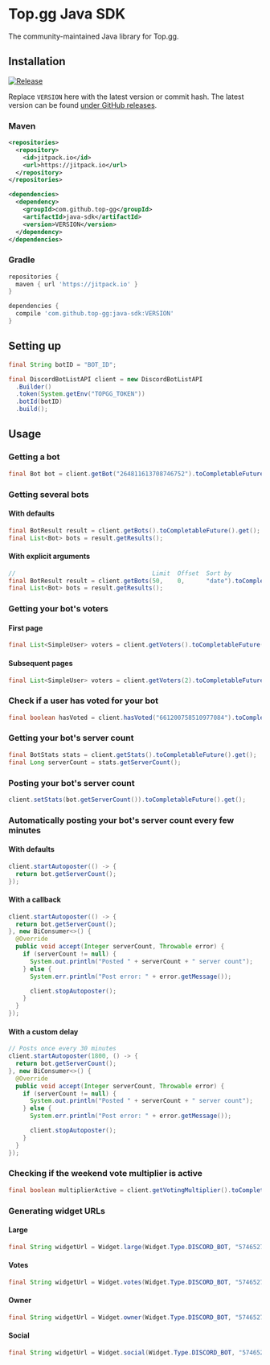# Top.gg Java SDK

The community-maintained Java library for Top.gg.

## Installation

[![Release](https://jitpack.io/v/top-gg/java-sdk.svg)](https://jitpack.io/#top-gg/java-sdk)

Replace `VERSION` here with the latest version or commit hash. The latest version can be found [under GitHub releases](https://github.com/top-gg-community/java-sdk/releases).

### Maven

```xml
<repositories>
  <repository>
    <id>jitpack.io</id>
    <url>https://jitpack.io</url>
  </repository>
</repositories>

<dependencies>
  <dependency>
    <groupId>com.github.top-gg</groupId>
    <artifactId>java-sdk</artifactId>
    <version>VERSION</version>
  </dependency>
</dependencies>
```

### Gradle

```gradle
repositories {
  maven { url 'https://jitpack.io' }
}

dependencies {
  compile 'com.github.top-gg:java-sdk:VERSION'
}
```

## Setting up

```java
final String botID = "BOT_ID";

final DiscordBotListAPI client = new DiscordBotListAPI
  .Builder()
  .token(System.getEnv("TOPGG_TOKEN"))
  .botId(botID)
  .build();
```

## Usage

### Getting a bot

```java
final Bot bot = client.getBot("264811613708746752").toCompletableFuture().get();
```

### Getting several bots

#### With defaults

```java
final BotResult result = client.getBots().toCompletableFuture().get();
final List<Bot> bots = result.getResults();
```

#### With explicit arguments

```java
//                                      Limit  Offset  Sort by
final BotResult result = client.getBots(50,    0,      "date").toCompletableFuture().get();
final List<Bot> bots = result.getResults();
```

### Getting your bot's voters

#### First page

```java
final List<SimpleUser> voters = client.getVoters().toCompletableFuture().get();
```

#### Subsequent pages

```java
final List<SimpleUser> voters = client.getVoters(2).toCompletableFuture().get();
```

### Check if a user has voted for your bot

```java
final boolean hasVoted = client.hasVoted("661200758510977084").toCompletableFuture().get();
```

### Getting your bot's server count

```java
final BotStats stats = client.getStats().toCompletableFuture().get();
final Long serverCount = stats.getServerCount();
```

### Posting your bot's server count

```java
client.setStats(bot.getServerCount()).toCompletableFuture().get();
```

### Automatically posting your bot's server count every few minutes

#### With defaults

```java
client.startAutoposter(() -> {
  return bot.getServerCount();
});
```

#### With a callback

```java
client.startAutoposter(() -> {
  return bot.getServerCount();
}, new BiConsumer<>() {
  @Override
  public void accept(Integer serverCount, Throwable error) {
    if (serverCount != null) {
      System.out.println("Posted " + serverCount + " server count");
    } else {
      System.err.println("Post error: " + error.getMessage());

      client.stopAutoposter();
    }
  }
});
```

#### With a custom delay

```java
// Posts once every 30 minutes
client.startAutoposter(1800, () -> {
  return bot.getServerCount();
}, new BiConsumer<>() {
  @Override
  public void accept(Integer serverCount, Throwable error) {
    if (serverCount != null) {
      System.out.println("Posted " + serverCount + " server count");
    } else {
      System.err.println("Post error: " + error.getMessage());

      client.stopAutoposter();
    }
  }
});
```

### Checking if the weekend vote multiplier is active

```java
final boolean multiplierActive = client.getVotingMultiplier().toCompletableFuture().get().isWeekend();
```

### Generating widget URLs

#### Large

```java
final String widgetUrl = Widget.large(Widget.Type.DISCORD_BOT, "574652751745777665");
```

#### Votes

```java
final String widgetUrl = Widget.votes(Widget.Type.DISCORD_BOT, "574652751745777665");
```

#### Owner

```java
final String widgetUrl = Widget.owner(Widget.Type.DISCORD_BOT, "574652751745777665");
```

#### Social

```java
final String widgetUrl = Widget.social(Widget.Type.DISCORD_BOT, "574652751745777665");
```